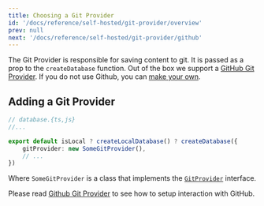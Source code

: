 ```yaml
---
title: Choosing a Git Provider
id: '/docs/reference/self-hosted/git-provider/overview'
prev: null
next: '/docs/reference/self-hosted/git-provider/github'
---
```


The Git Provider is responsible for saving content to git. It is passed as a prop to the `createDatabase` function. Out of the box we support a [GitHub Git Provider](/docs/reference/self-hosted/git-provider/github). If you do not use Github, you can [make your own](/docs/reference/self-hosted/git-provider/make-your-own).

## Adding a Git Provider

```ts
// database.{ts,js}
//...

export default isLocal ? createLocalDatabase() ? createDatabase({
    gitProvider: new SomeGitProvider(),
    // ...
})
```

Where `SomeGitProvider` is a class that implements the [`GitProvider`]() interface.

Please read [Github Git Provider](/docs/reference/self-hosted/git-provider/github) to see how to setup interaction with GitHub.
